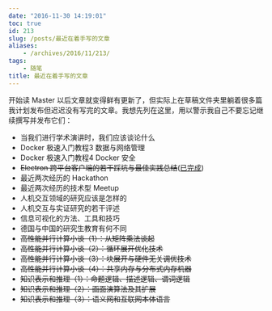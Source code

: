 ```yaml
---
date: "2016-11-30 14:19:01"
toc: true
id: 213
slug: /posts/最近在着手写的文章
aliases:
    - /archives/2016/11/213/
tags:
    - 随笔
title: 最近在着手写的文章
---
```


开始读 Master 以后文章就变得鲜有更新了，但实际上在草稿文件夹里躺着很多篇我计划发布但迟迟没有写完的文章。我想先列在这里，用以警示我自己不要忘记继续撰写并发布它们：

- 当我们进行学术演讲时，我们应该谈论什么
- Docker 极速入门教程3 数据与网络管理
- Docker 极速入门教程4 Docker 安全
- ~~Electron 跨平台客户端的若干踩坑与最佳实践总结~~([已完成](https://blog.changkun.de/archives/2017/03/105/))
- 最近两次经历的 Hackathon
- 最近两次经历的技术型 Meetup
- 人机交互领域的研究应该是怎样的
- 人机交互与实证研究的若干评述
- 信息可视化的方法、工具和技巧
- 德国与中国的研究生教育有何不同
- ~~高性能并行计算小谈（1）：从矩阵乘法谈起~~
- ~~高性能并行计算小谈（2）：循环展开优化技术~~
- ~~高性能并行计算小谈（3）：块展开与硬件无关调优技术~~
- ~~高性能并行计算小谈（4）：共享内存与分布式内存机器~~
- ~~知识表示和推理（1）：命题逻辑、描述逻辑、谓词逻辑~~
- ~~知识表示和推理（2）：画面演算法及其扩展~~
- ~~知识表示和推理（3）：语义网和互联网本体语言~~
